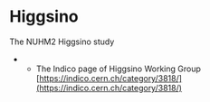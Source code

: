 # Higgsino
The NUHM2 Higgsino study

* * The Indico page of Higgsino Working Group
[https://indico.cern.ch/category/3818/](https://indico.cern.ch/category/3818/)
